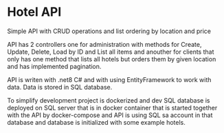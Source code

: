 # Hotel API
Simple API with CRUD operations and list ordering by location and price

API has 2 controllers one for administration with methods for Create, Update, Delete, Load by ID and List all items and anouther for clients that only has one method that lists all hotels but orders them by given location and has implemented pagination.

API is writen with .net8 C# and with using EntityFramework to work with data. Data is stored in SQL database.

To simplify development project is dockerized and dev SQL database is deployed on SQL server that is in docker container that is started together with the API by docker-compose and API is using SQL sa account in that database and database is initialized with some example hotels.
